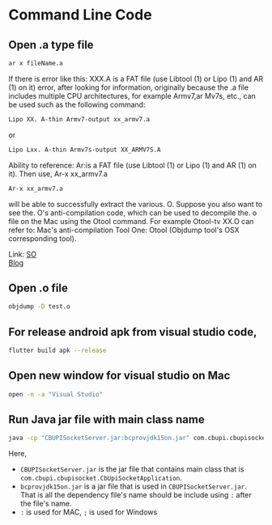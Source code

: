# Command Line Code

## Open .a type file 
```bash
ar x fileName.a
```

If there is error like this: XXX.A is a FAT file (use Libtool (1) or Lipo (1) and AR (1) on it) error, after looking for information, originally because the .a file includes multiple CPU architectures, for example Armv7,ar Mv7s, etc., can be used such as the following command:
```bash
Lipo XX. A-thin Armv7-output xx_armv7.a
```
or 
```bash
Lipo Lxx. A-thin Armv7s-output XX_ARMV7S.A
```

Ability to reference: Ar:is a FAT file (use Libtool (1) or Lipo (1) and AR (1) on it). Then use, Ar-x xx_armv7.a
```bash
Ar-x xx_armv7.a
```
will be able to successfully extract the various. O. Suppose you also want to see the. O's anti-compilation code, which can be used to decompile the. o file on the Mac using the Otool command. For example Otool-tv XX.O can refer to: Mac's anti-compilation Tool One: Otool (Objdump tool's OSX corresponding tool).

Link: 
[SO](https://stackoverflow.com/a/2703713/3124756)  
[Blog](https://topic.alibabacloud.com/a/ar-command-extract-a-moment-an-error-is-a-fat-file-use-libtool-1-or-lipo-1-and-ar-1-on-it_8_8_31350040.html)

## Open .o file
```bash
objdump -D test.o
```

## For release android apk from visual studio code, 
```bash
flutter build apk --release
```

## Open new window for visual studio on Mac
```bash
open -n -a "Visual Studio"
```

## Run Java jar file with main class name
```bash
java -cp "CBUPISocketServer.jar:bcprovjdk15on.jar" com.cbupi.cbupisocket.CbUpiSocketApplication
```
Here,
* `CBUPISocketServer.jar` is the jar file that contains main class that is `com.cbupi.cbupisocket.CbUpiSocketApplication`.
* `bcprovjdk15on.jar` is a jar file that is used in `CBUPISocketServer.jar`. That is all the dependency file's name should be include using `:` after the file's name.
* `:` is used for MAC, `;` is used for Windows 
